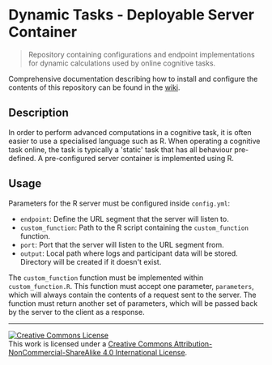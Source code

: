 # Dynamic Tasks - Deployable Server Container

> Repository containing configurations and endpoint implementations for dynamic calculations used by online cognitive tasks.

Comprehensive documentation describing how to install and configure the contents of this repository can be found in the [wiki](https://github.com/Brain-Development-and-Disorders-Lab/template_task_dynamic/wiki).

## Description

In order to perform advanced computations in a cognitive task, it is often easier to use a specialised language such as R. When operating a cognitive task online, the task is typically a 'static' task that has all behaviour pre-defined. A pre-configured server container is implemented using R.

## Usage

Parameters for the R server must be configured inside `config.yml`:

- `endpoint`: Define the URL segment that the server will listen to.
- `custom_function`: Path to the R script containing the `custom_function` function.
- `port`: Port that the server will listen to the URL segment from.
- `output`: Local path where logs and participant data will be stored. Directory will be created if it doesn't exist.

The `custom_function` function must be implemented within `custom_function.R`. This function must accept one parameter, `parameters`, which will always contain the contents of a request sent to the server. The function must return another set of parameters, which will be passed back by the server to the client as a response.

---

<a rel="license" href="http://creativecommons.org/licenses/by-nc-sa/4.0/"><img alt="Creative Commons License" style="border-width:0" src="https://i.creativecommons.org/l/by-nc-sa/4.0/88x31.png" /></a><br />This work is licensed under a <a rel="license" href="http://creativecommons.org/licenses/by-nc-sa/4.0/">Creative Commons Attribution-NonCommercial-ShareAlike 4.0 International License</a>.
